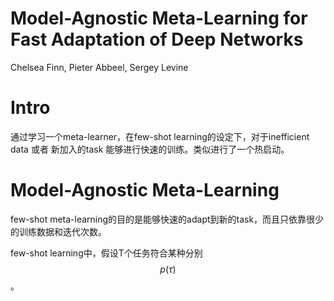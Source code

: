 # Model-Agnostic Meta-Learning for Fast Adaptation of Deep Networks

Chelsea Finn, Pieter Abbeel, Sergey Levine

# Intro

通过学习一个meta-learner，在few-shot learning的设定下，对于inefficient data 或者 新加入的task 能够进行快速的训练。类似进行了一个热启动。

# Model-Agnostic Meta-Learning

few-shot meta-learning的目的是能够快速的adapt到新的task，而且只依靠很少的训练数据和迭代次数。

few-shot learning中，假设T个任务符合某种分别$$p(\tau)$$。

